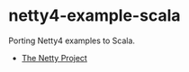 netty4-example-scala
====================

Porting Netty4 examples to Scala.

* [The Netty Project](https://github.com/netty/netty)

